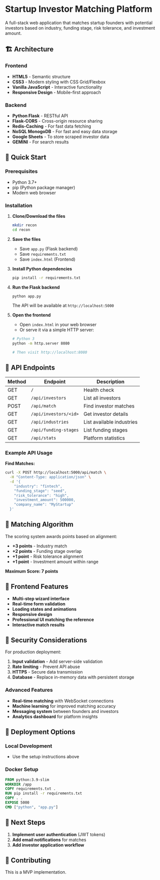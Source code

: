 # Startup Investor Matching Platform

A full-stack web application that matches startup founders with potential investors based on industry, funding stage, risk tolerance, and investment amount.

## 🏗️ Architecture

### Frontend
- **HTML5** - Semantic structure
- **CSS3** - Modern styling with CSS Grid/Flexbox
- **Vanilla JavaScript** - Interactive functionality
- **Responsive Design** - Mobile-first approach

### Backend
- **Python Flask** - RESTful API
- **Flask-CORS** - Cross-origin resource sharing
- **Redis-Caching** - For fast data fetching
- **NoSQL MonogoDB** - For fast and easy data storage
- **Google Sheets** - To store scraped investor data
- **GEMINI** - For search results


## 🚀 Quick Start

### Prerequisites
- Python 3.7+
- pip (Python package manager)
- Modern web browser

### Installation

1. **Clone/Download the files**
   ```bash
   mkdir recon
   cd recon
   ```

2. **Save the files**
   - Save `app.py` (Flask backend)
   - Save `requirements.txt`
   - Save `index.html` (Frontend)

3. **Install Python dependencies**
   ```bash
   pip install -r requirements.txt
   ```

4. **Run the Flask backend**
   ```bash
   python app.py
   ```
   The API will be available at `http://localhost:5000`

5. **Open the frontend**
   - Open `index.html` in your web browser
   - Or serve it via a simple HTTP server:
   ```bash
   # Python 3
   python -m http.server 8080
   
   # Then visit http://localhost:8080
   ```

## 🔧 API Endpoints

| Method | Endpoint | Description |
|--------|----------|-------------|
| GET | `/` | Health check |
| GET | `/api/investors` | List all investors |
| POST | `/api/match` | Find investor matches |
| GET | `/api/investors/<id>` | Get investor details |
| GET | `/api/industries` | List available industries |
| GET | `/api/funding-stages` | List funding stages |
| GET | `/api/stats` | Platform statistics |

### Example API Usage

**Find Matches:**
```bash
curl -X POST http://localhost:5000/api/match \
  -H "Content-Type: application/json" \
  -d '{
    "industry": "fintech",
    "funding_stage": "seed",
    "risk_tolerance": "high",
    "investment_amount": 500000,
    "company_name": "MyStartup"
  }'
```

## 🧮 Matching Algorithm

The scoring system awards points based on alignment:

- **+3 points** - Industry match
- **+2 points** - Funding stage overlap
- **+1 point** - Risk tolerance alignment
- **+1 point** - Investment amount within range

**Maximum Score: 7 points**


## 🎨 Frontend Features

- **Multi-step wizard interface**
- **Real-time form validation**
- **Loading states and animations**
- **Responsive design**
- **Professional UI matching the reference**
- **Interactive match results**

## 🔐 Security Considerations

For production deployment:

1. **Input validation** - Add server-side validation
2. **Rate limiting** - Prevent API abuse
3. **HTTPS** - Secure data transmission
5. **Database** - Replace in-memory data with persistent storage



### Advanced Features
- **Real-time matching** with WebSocket connections
- **Machine learning** for improved matching accuracy
- **Messaging system** between founders and investors
- **Analytics dashboard** for platform insights


## 🚢 Deployment Options

### Local Development
- Use the setup instructions above


### Docker Setup
```dockerfile
FROM python:3.9-slim
WORKDIR /app
COPY requirements.txt .
RUN pip install -r requirements.txt
COPY . .
EXPOSE 5000
CMD ["python", "app.py"]
```

## 📝 Next Steps
1. **Implement user authentication** (JWT tokens)
2. **Add email notifications** for matches
3. **Add investor application workflow**

## 🤝 Contributing

This is a MVP implementation.
